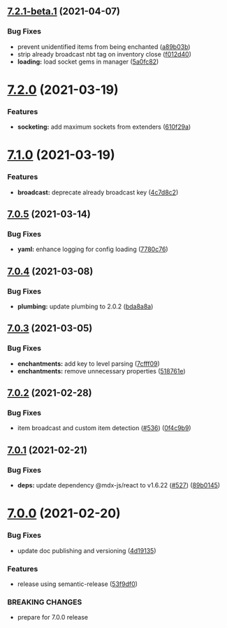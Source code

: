 ## [7.2.1-beta.1](https://github.com/MythicDrops/MythicDrops/compare/v7.2.0...v7.2.1-beta.1) (2021-04-07)


### Bug Fixes

* prevent unidentified items from being enchanted ([a89b03b](https://github.com/MythicDrops/MythicDrops/commit/a89b03b70c097c308398c96a386b6f12d8775fd2))
* strip already broadcast nbt tag on inventory close ([f012d40](https://github.com/MythicDrops/MythicDrops/commit/f012d4032614cc4a59275e7d964ba5791268f1f9))
* **loading:** load socket gems in manager ([5a0fc82](https://github.com/MythicDrops/MythicDrops/commit/5a0fc82a54e1f7eda8f2da7fe401c8f0d78a28d5))

# [7.2.0](https://github.com/MythicDrops/MythicDrops/compare/v7.1.0...v7.2.0) (2021-03-19)


### Features

* **socketing:** add maximum sockets from extenders ([610f29a](https://github.com/MythicDrops/MythicDrops/commit/610f29ac18bbdbfdcf31e3516ee07ddd0e084f9e))

# [7.1.0](https://github.com/MythicDrops/MythicDrops/compare/v7.0.5...v7.1.0) (2021-03-19)


### Features

* **broadcast:** deprecate already broadcast key ([4c7d8c2](https://github.com/MythicDrops/MythicDrops/commit/4c7d8c28d6a410c580066f64b82d37dd7bc9a302))

## [7.0.5](https://github.com/MythicDrops/MythicDrops/compare/v7.0.4...v7.0.5) (2021-03-14)


### Bug Fixes

* **yaml:** enhance logging for config loading ([7780c76](https://github.com/MythicDrops/MythicDrops/commit/7780c76260b8cdbdd5d114de6ed487698fda9dbb))

## [7.0.4](https://github.com/MythicDrops/MythicDrops/compare/v7.0.3...v7.0.4) (2021-03-08)


### Bug Fixes

* **plumbing:** update plumbing to 2.0.2 ([bda8a8a](https://github.com/MythicDrops/MythicDrops/commit/bda8a8adf78caa0959e46cff132c3c729d6cd593))

## [7.0.3](https://github.com/MythicDrops/MythicDrops/compare/v7.0.2...v7.0.3) (2021-03-05)


### Bug Fixes

* **enchantments:** add key to level parsing ([7cfff09](https://github.com/MythicDrops/MythicDrops/commit/7cfff0927d7d53c989f4e99d2fb1a894b7fffaa8))
* **enchantments:** remove unnecessary properties ([518761e](https://github.com/MythicDrops/MythicDrops/commit/518761e58150cadd8ee218fd22d6983c4f79c058))

## [7.0.2](https://github.com/MythicDrops/MythicDrops/compare/v7.0.1...v7.0.2) (2021-02-28)


### Bug Fixes

* item broadcast and custom item detection ([#536](https://github.com/MythicDrops/MythicDrops/issues/536)) ([0f4c9b9](https://github.com/MythicDrops/MythicDrops/commit/0f4c9b9892f19c022195cae15f788c78725b1fe8))

## [7.0.1](https://github.com/MythicDrops/MythicDrops/compare/v7.0.0...v7.0.1) (2021-02-21)


### Bug Fixes

* **deps:** update dependency @mdx-js/react to v1.6.22 ([#527](https://github.com/MythicDrops/MythicDrops/issues/527)) ([89b0145](https://github.com/MythicDrops/MythicDrops/commit/89b0145c1ff33298dbef4481cdd06d135e707a82))

# [7.0.0](https://github.com/MythicDrops/MythicDrops/compare/v6.3.1...v7.0.0) (2021-02-20)


### Bug Fixes

* update doc publishing and versioning ([4d19135](https://github.com/MythicDrops/MythicDrops/commit/4d1913597e16601b4b8efe98b8f6bf6cb5e1d4d6))


### Features

* release using semantic-release ([53f9df0](https://github.com/MythicDrops/MythicDrops/commit/53f9df0a09cf355069f8c2557970924c8e071410))


### BREAKING CHANGES

* prepare for 7.0.0 release

